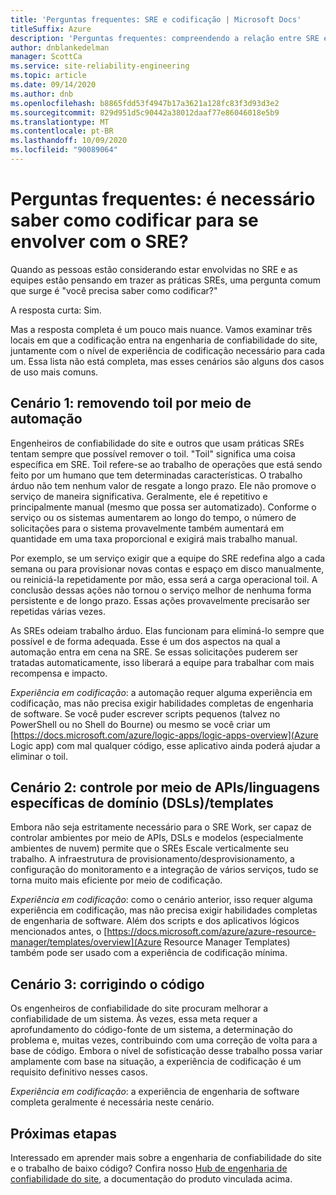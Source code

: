 ```yaml
---
title: 'Perguntas frequentes: SRE e codificação | Microsoft Docs'
titleSuffix: Azure
description: 'Perguntas frequentes: compreendendo a relação entre SRE e codificação'
author: dnblankedelman
manager: ScottCa
ms.service: site-reliability-engineering
ms.topic: article
ms.date: 09/14/2020
ms.author: dnb
ms.openlocfilehash: b8865fdd53f4947b17a3621a128fc83f3d93d3e2
ms.sourcegitcommit: 829d951d5c90442a38012daaf77e86046018e5b9
ms.translationtype: MT
ms.contentlocale: pt-BR
ms.lasthandoff: 10/09/2020
ms.locfileid: "90089064"
---
```

# <a name="frequently-asked-questions-do-i-need-to-know-how-to-code-to-get-involved-with-sre"></a>Perguntas frequentes: é necessário saber como codificar para se envolver com o SRE?

Quando as pessoas estão considerando estar envolvidas no SRE e as equipes estão pensando em trazer as práticas SREs, uma pergunta comum que surge é "você precisa saber como codificar?"

A resposta curta: Sim. 

Mas a resposta completa é um pouco mais nuance. Vamos examinar três locais em que a codificação entra na engenharia de confiabilidade do site, juntamente com o nível de experiência de codificação necessário para cada um. Essa lista não está completa, mas esses cenários são alguns dos casos de uso mais comuns.

## <a name="scenario-1-removing-toil-through-automation"></a>Cenário 1: removendo toil por meio de automação

Engenheiros de confiabilidade do site e outros que usam práticas SREs tentam sempre que possível remover o toil. "Toil" significa uma coisa específica em SRE. Toil refere-se ao trabalho de operações que está sendo feito por um humano que tem determinadas características. O trabalho árduo não tem nenhum valor de resgate a longo prazo. Ele não promove o serviço de maneira significativa. Geralmente, ele é repetitivo e principalmente manual (mesmo que possa ser automatizado). Conforme o serviço ou os sistemas aumentarem ao longo do tempo, o número de solicitações para o sistema provavelmente também aumentará em quantidade em uma taxa proporcional e exigirá mais trabalho manual.

Por exemplo, se um serviço exigir que a equipe do SRE redefina algo a cada semana ou para provisionar novas contas e espaço em disco manualmente, ou reiniciá-la repetidamente por mão, essa será a carga operacional toil. A conclusão dessas ações não tornou o serviço melhor de nenhuma forma persistente e de longo prazo. Essas ações provavelmente precisarão ser repetidas várias vezes.

As SREs odeiam trabalho árduo. Elas funcionam para eliminá-lo sempre que possível e de forma adequada. Esse é um dos aspectos na qual a automação entra em cena na SRE. Se essas solicitações puderem ser tratadas automaticamente, isso liberará a equipe para trabalhar com mais recompensa e impacto.

*Experiência em codificação*: a automação requer alguma experiência em codificação, mas não precisa exigir habilidades completas de engenharia de software. Se você puder escrever scripts pequenos (talvez no PowerShell ou no Shell do Bourne) ou mesmo se você criar um [https://docs.microsoft.com/azure/logic-apps/logic-apps-overview](Azure Logic app) com mal qualquer código, esse aplicativo ainda poderá ajudar a eliminar o toil.

## <a name="scenario-2-control-through-apisdomain-specific-languages-dslstemplates"></a>Cenário 2: controle por meio de APIs/linguagens específicas de domínio (DSLs)/templates

Embora não seja estritamente necessário para o SRE Work, ser capaz de controlar ambientes por meio de APIs, DSLs e modelos (especialmente ambientes de nuvem) permite que o SREs Escale verticalmente seu trabalho. A infraestrutura de provisionamento/desprovisionamento, a configuração do monitoramento e a integração de vários serviços, tudo se torna muito mais eficiente por meio de codificação.

*Experiência em codificação*: como o cenário anterior, isso requer alguma experiência em codificação, mas não precisa exigir habilidades completas de engenharia de software. Além dos scripts e dos aplicativos lógicos mencionados antes, o [https://docs.microsoft.com/azure/azure-resource-manager/templates/overview](Azure Resource Manager Templates) também pode ser usado com a experiência de codificação mínima.

## <a name="scenario-3-fixing-the-code"></a>Cenário 3: corrigindo o código

Os engenheiros de confiabilidade do site procuram melhorar a confiabilidade de um sistema. Às vezes, essa meta requer a aprofundamento do código-fonte de um sistema, a determinação do problema e, muitas vezes, contribuindo com uma correção de volta para a base de código. Embora o nível de sofisticação desse trabalho possa variar amplamente com base na situação, a experiência de codificação é um requisito definitivo nesses casos.

*Experiência em codificação*: a experiência de engenharia de software completa geralmente é necessária neste cenário.


## <a name="next-steps"></a>Próximas etapas

Interessado em aprender mais sobre a engenharia de confiabilidade do site e o trabalho de baixo código? Confira nosso [Hub de engenharia de confiabilidade do site](../index.yml), a documentação do produto vinculada acima.
